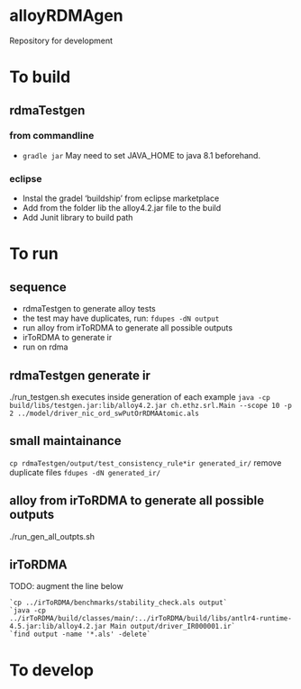 # alloyRDMAgen
Repository for development

# To build
## rdmaTestgen
### from commandline
- `gradle jar`
May need to set JAVA_HOME to java 8.1 beforehand.
### eclipse
- Instal the gradel ‘buildship’ from eclipse marketplace
- Add from the folder lib the alloy4.2.jar file to the build
- Add Junit library to build path

# To run 
## sequence
- rdmaTestgen to generate alloy tests
- the test may have duplicates, run: `fdupes -dN output`
- run alloy from irToRDMA to generate all possible outputs 
- irToRDMA to generate ir 
- run on rdma

## rdmaTestgen generate ir
./run_testgen.sh
executes inside generation of each example
`java -cp build/libs/testgen.jar:lib/alloy4.2.jar ch.ethz.srl.Main --scope 10 -p 2 ../model/driver_nic_ord_swPutOrRDMAAtomic.als`

## small maintainance
`cp rdmaTestgen/output/test_consistency_rule*ir generated_ir/`
remove duplicate files
`fdupes -dN generated_ir/`

## alloy from irToRDMA to generate all possible outputs 
./run_gen_all_outpts.sh

## irToRDMA 
TODO: augment the line below

    `cp ../irToRDMA/benchmarks/stability_check.als output`
    `java -cp ../irToRDMA/build/classes/main/:../irToRDMA/build/libs/antlr4-runtime-4.5.jar:lib/alloy4.2.jar Main output/driver_IR000001.ir`
    `find output -name '*.als' -delete`

# To develop
